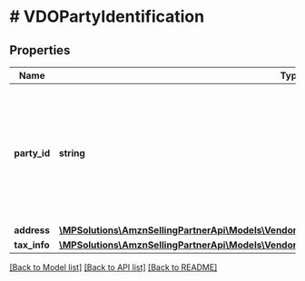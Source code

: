 # # VDOPartyIdentification

## Properties

Name | Type | Description | Notes
------------ | ------------- | ------------- | -------------
**party_id** | **string** | Assigned identification for the party. For example, warehouse code or vendor code. Please refer to specific party for more details. |
**address** | [**\MPSolutions\AmznSellingPartnerApi\Models\VendorDirectFulfillmentOrders\VDOAddress**](VDOAddress.md) |  | [optional]
**tax_info** | [**\MPSolutions\AmznSellingPartnerApi\Models\VendorDirectFulfillmentOrders\VDOTaxRegistrationDetails**](VDOTaxRegistrationDetails.md) |  | [optional]

[[Back to Model list]](../../README.md#models) [[Back to API list]](../../README.md#endpoints) [[Back to README]](../../README.md)
